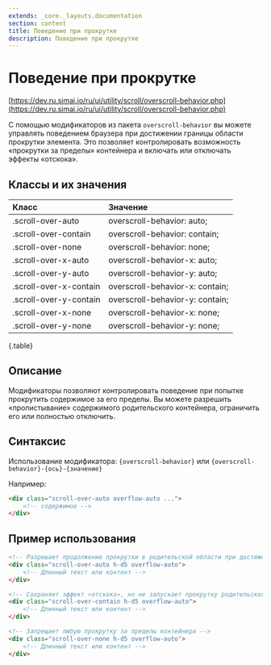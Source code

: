 ```yaml
---
extends: _core._layouts.documentation
section: content
title: Поведение при прокрутке
description: Поведение при прокрутке
---
```


# Поведение при прокрутке

[https://dev.ru.simai.io/ru/ui/utility/scroll/overscroll-behavior.php](https://dev.ru.simai.io/ru/ui/utility/scroll/overscroll-behavior.php)

С помощью модификаторов из пакета `overscroll-behavior` вы можете управлять поведением браузера при достижении границы
области прокрутки элемента. Это позволяет контролировать возможность «прокрутки за пределы» контейнера и включать или
отключать эффекты «отскока».

## Классы и их значения

| Класс                  | Значение                        |
|:-----------------------|:--------------------------------|
| .scroll-over-auto      | overscroll-behavior: auto;      |
| .scroll-over-contain   | overscroll-behavior: contain;   |
| .scroll-over-none      | overscroll-behavior: none;      |
| .scroll-over-x-auto    | overscroll-behavior-x: auto;    |
| .scroll-over-y-auto    | overscroll-behavior-y: auto;    |
| .scroll-over-x-contain | overscroll-behavior-x: contain; |
| .scroll-over-y-contain | overscroll-behavior-y: contain; |
| .scroll-over-x-none    | overscroll-behavior-x: none;    |
| .scroll-over-y-none    | overscroll-behavior-y: none;    |
{.table}

## Описание

Модификаторы позволяют контролировать поведение при попытке прокрутить содержимое за его пределы. Вы можете разрешить
«пролистывание» содержимого родительского контейнера, ограничить его или полностью отключить.

## Синтаксис

Использование модификатора: `{overscroll-behavior}` или `{overscroll-behavior}-{ось}-{значение}`

Например:

```html
<div class="scroll-over-auto overflow-auto ...">
    <!-- содержимое -->
</div>
```

## Пример использования

```html
<!-- Разрешает продолжение прокрутки в родительской области при достижении границы -->
<div class="scroll-over-auto h-d5 overflow-auto">
    <!-- Длинный текст или контент -->
</div>

<!-- Сохраняет эффект «отскока», но не запускает прокрутку родительского элемента -->
<div class="scroll-over-contain h-d5 overflow-auto">
    <!-- Длинный текст или контент -->
</div>

<!-- Запрещает любую прокрутку за пределы контейнера -->
<div class="scroll-over-none h-d5 overflow-auto">
    <!-- Длинный текст или контент -->
</div>
```
